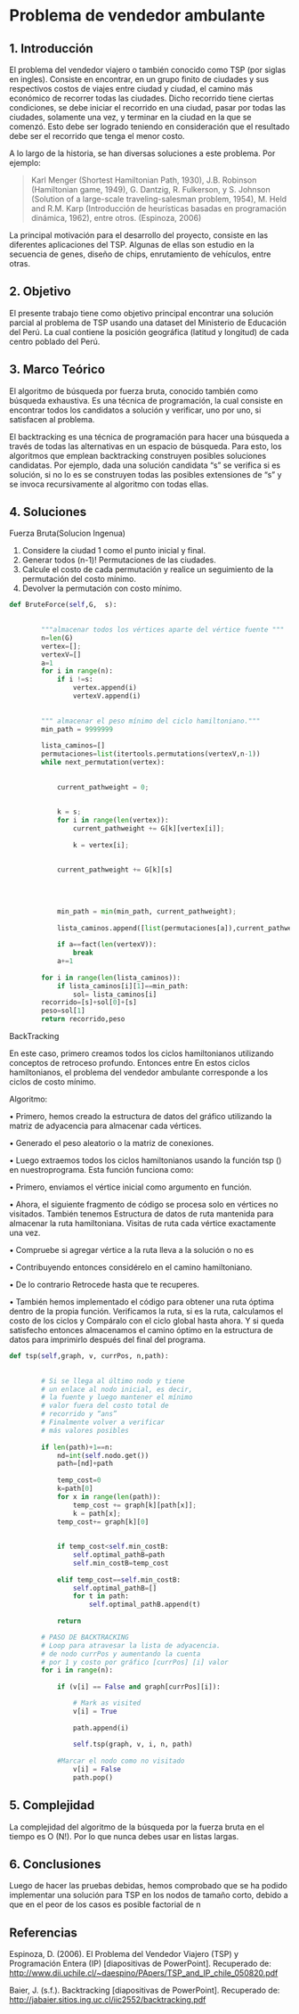 # Problema de vendedor ambulante
## 1.	Introducción
El  problema del vendedor viajero o también conocido como TSP (por siglas en ingles). Consiste en encontrar, en un grupo finito de ciudades y sus respectivos costos de viajes entre ciudad y ciudad, el camino más económico de recorrer todas las ciudades. Dicho recorrido tiene ciertas condiciones, se debe iniciar el recorrido en una ciudad, pasar por todas las ciudades, solamente una vez, y terminar en la ciudad en la que se comenzó. Esto debe ser logrado teniendo en consideración que el resultado debe ser el recorrido que tenga el menor costo.

A lo largo de la historia, se han diversas soluciones a este problema. Por ejemplo: 

> Karl Menger (Shortest Hamiltonian Path, 1930), J.B. Robinson 	(Hamiltonian game, 1949), G. Dantzig, R. Fulkerson, y S. Johnson 	(Solution of a large-scale traveling-salesman problem, 1954), M. Held 	and R.M. Karp (Introducción de heurísticas basadas en programación 	dinámica, 1962), entre otros. (Espinoza, 2006)

La principal motivación para el desarrollo del proyecto, consiste en las diferentes aplicaciones del TSP. Algunas de ellas son estudio en la secuencia de genes, diseño de chips, enrutamiento de vehículos, entre otras.

## 2.	Objetivo

El presente trabajo tiene como objetivo principal encontrar una solución parcial al problema de TSP usando una dataset del Ministerio de Educación del Perú. La cual contiene la posición geográfica (latitud y longitud) de cada centro poblado del Perú.

## 3.	Marco Teórico

El algoritmo de búsqueda por fuerza bruta, conocido también como búsqueda exhaustiva. Es una técnica de programación, la cual consiste en encontrar todos los candidatos a solución y verificar, uno por uno, si satisfacen al problema.

El backtracking es una técnica de programación para hacer una búsqueda a través de todas las alternativas en un espacio de búsqueda. Para esto, los algoritmos que emplean backtracking construyen posibles soluciones candidatas. Por ejemplo, dada una solución candidata “s” se verifica si es solución, si no lo es se construyen todas las posibles extensiones de “s” y se invoca recursivamente al algoritmo con todas ellas.

## 4.	Soluciones
Fuerza Bruta(Solucion Ingenua)
1) Considere la ciudad 1 como el punto inicial y final. 
2) Generar todos (n-1)! Permutaciones de las ciudades. 
3) Calcule el costo de cada permutación y realice un seguimiento de la    permutación del costo mínimo. 
4) Devolver la permutación con costo mínimo.

```Python
def BruteForce(self,G,  s):
        
     
        """almacenar todos los vértices aparte del vértice fuente """
        n=len(G)
        vertex=[]; 
        vertexV=[]
        a=1
        for i in range(n):
            if i !=s:
                vertex.append(i)
                vertexV.append(i)
    
   
        """ almacenar el peso mínimo del ciclo hamiltoniano."""
        min_path = 9999999
    
        lista_caminos=[]
        permutaciones=list(itertools.permutations(vertexV,n-1))
        while next_permutation(vertex):
   
  
            current_pathweight = 0; 
          
            
            k = s; 
            for i in range(len(vertex)):
                current_pathweight += G[k][vertex[i]]; 
            
                k = vertex[i];
        
        
            current_pathweight += G[k][s]
        
        
        
           
            min_path = min(min_path, current_pathweight);
        
            lista_caminos.append([list(permutaciones[a]),current_pathweight])
        
            if a==fact(len(vertexV)):
                break
            a+=1
        
        for i in range(len(lista_caminos)):
            if lista_caminos[i][1]==min_path:
                sol= lista_caminos[i]
        recorrido=[s]+sol[0]+[s]
        peso=sol[1]
        return recorrido,peso

```


BackTracking

En este caso, primero creamos todos los ciclos hamiltonianos utilizando conceptos de retroceso profundo. Entonces entre
En estos ciclos hamiltonianos, el problema del vendedor ambulante corresponde a los ciclos de costo mínimo.
 
Algoritmo:

•	Primero, hemos creado la estructura de datos del gráfico utilizando la matriz de adyacencia para almacenar cada vértices.

•	Generado el peso aleatorio o la matriz de conexiones.

•	Luego extraemos todos los ciclos hamiltonianos usando la función tsp () en nuestroprograma. Esta función funciona como:

•	Primero, enviamos el vértice inicial como argumento en función.

•	Ahora, el siguiente fragmento de código se procesa solo en vértices no visitados. También tenemos Estructura de datos de ruta mantenida para almacenar la ruta hamiltoniana. Visitas de ruta cada vértice exactamente una vez.

•	Compruebe si agregar vértice a la ruta lleva a la solución o no es

•	Contribuyendo entonces considérelo en el camino hamiltoniano.

•	De lo contrario Retrocede hasta que te recuperes.

•	También hemos implementado el código para obtener una ruta óptima dentro de la propia función.
Verificamos la ruta, si es la ruta, calculamos el costo de los ciclos y
Compáralo con el ciclo global hasta ahora. Y si queda satisfecho entonces almacenamos el camino óptimo en la estructura de datos para imprimirlo después del final del programa.
```Python
def tsp(self,graph, v, currPos, n,path):
        
        
        # Si se llega al último nodo y tiene
        # un enlace al nodo inicial, es decir,
        # la fuente y luego mantener el mínimo
        # valor fuera del costo total de
        # recorrido y “ans”
        # Finalmente volver a verificar
        # más valores posibles
        
        if len(path)+1==n:
            nd=int(self.nodo.get())
            path=[nd]+path
            
            temp_cost=0
            k=path[0]
            for x in range(len(path)):
                temp_cost += graph[k][path[x]]; 
                k = path[x];
            temp_cost+= graph[k][0]
            
            
            if temp_cost<self.min_costB:
                self.optimal_pathB=path
                self.min_costB=temp_cost
            
            elif temp_cost==self.min_costB:
                self.optimal_pathB=[]
                for t in path:
                    self.optimal_pathB.append(t)
            
            return  

        # PASO DE BACKTRACKING
        # Loop para atravesar la lista de adyacencia.
        # de nodo currPos y aumentando la cuenta
        # por 1 y costo por gráfico [currPos] [i] valor
        for i in range(n):
        
            if (v[i] == False and graph[currPos][i]):

                # Mark as visited
                v[i] = True
            
                path.append(i)
            
                self.tsp(graph, v, i, n, path)
            
            #Marcar el nodo como no visitado
                v[i] = False
                path.pop()

```
## 5.	Complejidad

La complejidad del algoritmo de la búsqueda por la fuerza bruta  en el tiempo es O (N!). Por lo que nunca debes usar en listas largas. 

## 6. Conclusiones
Luego de hacer las pruebas debidas, hemos comprobado que se ha podido implementar una solución para TSP en los nodos de tamaño corto, debido a que en el peor de los casos es posible factorial de n

## Referencias

Espinoza, D. (2006). El Problema del Vendedor Viajero (TSP) y Programación Entera (IP) [diapositivas de PowerPoint]. Recuperado de: http://www.dii.uchile.cl/~daespino/PApers/TSP_and_IP_chile_050820.pdf 

Baier, J. (s.f.). Backtracking [diapositivas de PowerPoint]. Recuperado de: http://jabaier.sitios.ing.uc.cl/iic2552/backtracking.pdf 

